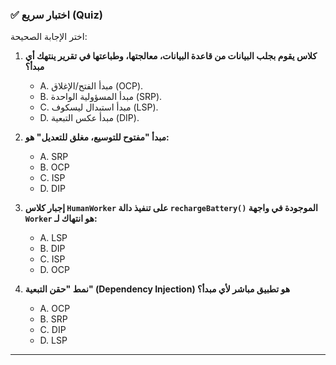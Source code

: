 ### ✅ اختبار سريع (Quiz)
اختر الإجابة الصحيحة:

1.  **كلاس يقوم بجلب البيانات من قاعدة البيانات، معالجتها، وطباعتها في تقرير ينتهك أي مبدأ؟**
    * A. مبدأ الفتح/الإغلاق (OCP).
    * B. مبدأ المسؤولية الواحدة (SRP).
    * C. مبدأ استبدال ليسكوف (LSP).
    * D. مبدأ عكس التبعية (DIP).

2.  **مبدأ "مفتوح للتوسيع، مغلق للتعديل" هو:**
    * A. SRP
    * B. OCP
    * C. ISP
    * D. DIP

3.  **إجبار كلاس `HumanWorker` على تنفيذ دالة `rechargeBattery()` الموجودة في واجهة `Worker` هو انتهاك لـ:**
    * A. LSP
    * B. DIP
    * C. ISP
    * D. OCP

4.  **نمط "حقن التبعية" (Dependency Injection) هو تطبيق مباشر لأي مبدأ؟**
    * A. OCP
    * B. SRP
    * C. DIP
    * D. LSP

---